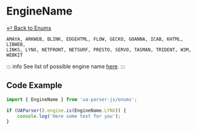 # EngineName

[↩ Back to Enums](/api/submodules/enums.md)

```csv:no-line-numbers
AMAYA, ARKWEB, BLINK, EDGEHTML, FLOW, GECKO, GOANNA, ICAB, KHTML, LIBWEB, 
LINKS, LYNX, NETFRONT, NETSURF, PRESTO, SERVO, TASMAN, TRIDENT, W3M, WEBKIT
```
::: info
See list of possible engine name [here](/info/engine/name).
:::

## Code Example

```js
import { EngineName } from 'ua-parser-js/enums';

if (UAParser().engine.is(EngineName.LYNX)) {
    console.log('Here some text for you');
}
```